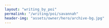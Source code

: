 ```yaml
---
layout: "writing_by_poi"
permalink: "/writing/poi/savannah"
header-img: "assets/owner/hero/archive-bg.jpg"
---
```

